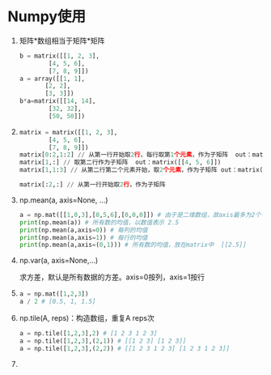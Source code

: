 # Numpy使用

1. 矩阵\*数组相当于矩阵\*矩阵

   ```python
   b = matrix([[1, 2, 3],
           [4, 5, 6],
           [7, 8, 9]])
   a = array([[1, 1],
          [2, 2],
          [3, 3]])
   b*a=matrix([[14, 14],
           [32, 32],
           [50, 50]])
   ```

2. ```python
   matrix = matrix([[1, 2, 3],
           [4, 5, 6],
           [7, 8, 9]])
   matrix[0:2,1:2] // 从第一行开始取2行，每行取第1个元素，作为子矩阵  out：matrix([[2],[5]])
   matrix[1,:] // 取第二行作为子矩阵  out：matrix([[4, 5, 6]])
   matrix[1,1:3] // 从第二行第二个元素开始，取2个元素，作为子矩阵	out：matrix([[5, 6]])
   
   matrix[:2,:] // 从第一行开始取2行，作为子矩阵
   ```




3. np.mean(a, axis=None, ...)

   ```python
   a = np.mat([[1,0,3],[0,5,6],[0,0,0]]) # 由于是二维数组，故axis最多为2个
   print(np.mean(a)) # 所有数的均值，以数值表示	2.5
   print(np.mean(a,axis=0)) # 每列的均值		
   print(np.mean(a,axis=1)) # 每行的均值
   print(np.mean(a,axis=(0,1))) # 所有数的均值，放在matrix中 	[[2.5]]
   ```

4. np.var(a, axis=None,...)

   求方差，默认是所有数据的方差。axis=0按列，axis=1按行

5. ```python
   a = np.mat([1,2,3])
   a / 2 # [0.5, 1, 1.5]
   ```

6. np.tile(A, reps)：构造数组，重复A reps次

   ```python
   a = np.tile([1,2,3],2) # [1 2 3 1 2 3]
   a = np.tile([1,2,3],(2,1)) # [[1 2 3] [1 2 3]]
   a = np.tile([1,2,3],(2,2)) # [[1 2 3 1 2 3] [1 2 3 1 2 3]]
   ```

7. 